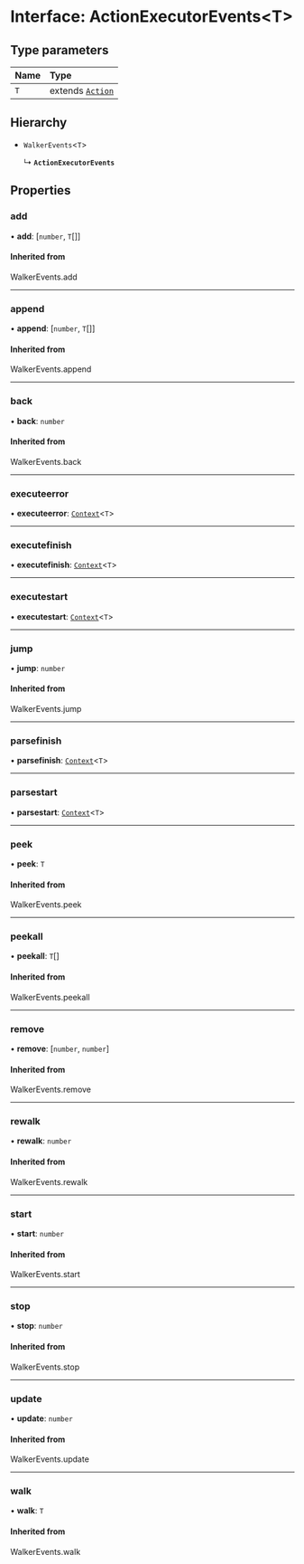 # Interface: ActionExecutorEvents<T\>

## Type parameters

| Name | Type |
| :------ | :------ |
| `T` | extends [`Action`](../api.md#action) |

## Hierarchy

- `WalkerEvents`<`T`\>

  ↳ **`ActionExecutorEvents`**

## Properties

### add

• **add**: [`number`, `T`[]]

#### Inherited from

WalkerEvents.add

___

### append

• **append**: [`number`, `T`[]]

#### Inherited from

WalkerEvents.append

___

### back

• **back**: `number`

#### Inherited from

WalkerEvents.back

___

### executeerror

• **executeerror**: [`Context`](../api.md#context)<`T`\>

___

### executefinish

• **executefinish**: [`Context`](../api.md#context)<`T`\>

___

### executestart

• **executestart**: [`Context`](../api.md#context)<`T`\>

___

### jump

• **jump**: `number`

#### Inherited from

WalkerEvents.jump

___

### parsefinish

• **parsefinish**: [`Context`](../api.md#context)<`T`\>

___

### parsestart

• **parsestart**: [`Context`](../api.md#context)<`T`\>

___

### peek

• **peek**: `T`

#### Inherited from

WalkerEvents.peek

___

### peekall

• **peekall**: `T`[]

#### Inherited from

WalkerEvents.peekall

___

### remove

• **remove**: [`number`, `number`]

#### Inherited from

WalkerEvents.remove

___

### rewalk

• **rewalk**: `number`

#### Inherited from

WalkerEvents.rewalk

___

### start

• **start**: `number`

#### Inherited from

WalkerEvents.start

___

### stop

• **stop**: `number`

#### Inherited from

WalkerEvents.stop

___

### update

• **update**: `number`

#### Inherited from

WalkerEvents.update

___

### walk

• **walk**: `T`

#### Inherited from

WalkerEvents.walk
